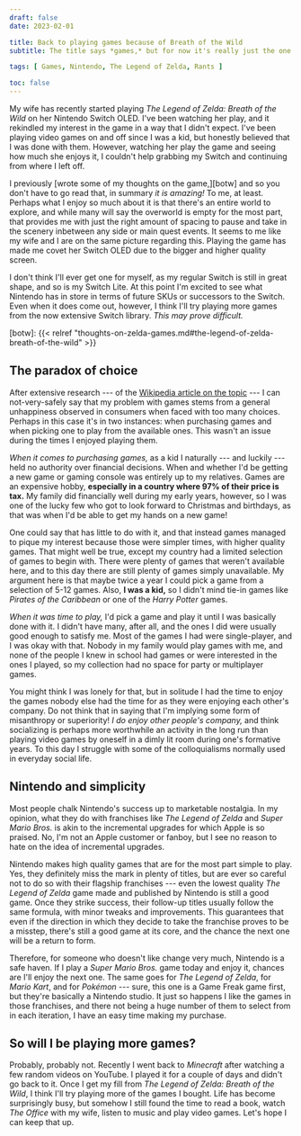 ```yaml
---
draft: false
date: 2023-02-01

title: Back to playing games because of Breath of the Wild
subtitle: The title says *games,* but for now it's really just the one!

tags: [ Games, Nintendo, The Legend of Zelda, Rants ]

toc: false
---
```


My wife has recently started playing _The Legend of Zelda: Breath of the Wild_
on her Nintendo Switch OLED. I've been watching her play, and it rekindled my
interest in the game in a way that I didn't expect. I've been playing video
games on and off since I was a kid, but honestly believed that I was done with
them. However, watching her play the game and seeing how much she enjoys it, I
couldn't help grabbing my Switch and continuing from where I left off.

I previously [wrote some of my thoughts on the game,][botw] and so you don't
have to go read that, in summary _it is amazing!_ To me, at least. Perhaps what
I enjoy so much about it is that there's an entire world to explore, and while
many will say the overworld is empty for the most part, that provides me with
just the right amount of spacing to pause and take in the scenery inbetween any
side or main quest events. It seems to me like my wife and I are on the same
picture regarding this. Playing the game has made me covet her Switch OLED due
to the bigger and higher quality screen.

I don't think I'll ever get one for myself, as my regular Switch is still in
great shape, and so is my Switch Lite. At this point I'm excited to see what
Nintendo has in store in terms of future SKUs or successors to the Switch. Even
when it does come out, however, I think I'll try playing more games from the
now extensive Switch library. _This may prove difficult._

[botw]: {{< relref "thoughts-on-zelda-games.md#the-legend-of-zelda-breath-of-the-wild" >}}

## The paradox of choice

After extensive research --- of the [Wikipedia article on the topic][wiki-poc]
--- I can not-very-safely say that my problem with games stems from a general
unhappiness observed in consumers when faced with too many choices. Perhaps in
this case it's in two instances: when purchasing games and when picking one to
play from the available ones. This wasn't an issue during the times I enjoyed
playing them.

_When it comes to purchasing games,_ as a kid I naturally --- and luckily ---
held no authority over financial decisions. When and whether I'd be getting a
new game or gaming console was entirely up to my relatives. Games are an
expensive hobby, **especially in a country where 97% of their price is tax.**
My family did financially well during my early years, however, so I was one of
the lucky few who got to look forward to Christmas and birthdays, as that was
when I'd be able to get my hands on a new game!

One could say that has little to do with it, and that instead games managed to
pique my interest because those were simpler times, with higher quality games.
That might well be true, except my country had a limited selection of games to
begin with. There were plenty of games that weren't available here, and to this
day there are still plenty of games simply unavailable. My argument here is
that maybe twice a year I could pick a game from a selection of 5-12 games.
Also, **I was a kid,** so I didn't mind tie-in games like _Pirates of the
Caribbean_ or one of the _Harry Potter_ games.

_When it was time to play,_ I'd pick a game and play it until I was basically
done with it. I didn't have many, after all, and the ones I did were usually
good enough to satisfy me. Most of the games I had were single-player, and I
was okay with that. Nobody in my family would play games with me, and none of
the people I knew in school had games or were interested in the ones I played,
so my collection had no space for party or multiplayer games.

You might think I was lonely for that, but in solitude I had the time to enjoy
the games nobody else had the time for as they were enjoying each other's
company. Do not think that in saying that I'm implying some form of misanthropy
or superiority! _I do enjoy other people's company,_ and think socializing is
perhaps more worthwhile an activity in the long run than playing video games by
oneself in a dimly lit room during one's formative years. To this day I
struggle with some of the colloquialisms normally used in everyday social life.

[wiki-poc]: https://en.wikipedia.org/wiki/The_Paradox_of_Choice

## Nintendo and simplicity

Most people chalk Nintendo's success up to marketable nostalgia. In my opinion,
what they do with franchises like _The Legend of Zelda_ and _Super Mario Bros._
is akin to the incremental upgrades for which Apple is so praised. No, I'm not
an Apple customer or fanboy, but I see no reason to hate on the idea of
incremental upgrades.

Nintendo makes high quality games that are for the most part simple to play.
Yes, they definitely miss the mark in plenty of titles, but are ever so careful
not to do so with their flagship franchises --- even the lowest quality _The
Legend of Zelda_ game made and published by Nintendo is still a good game. Once
they strike success, their follow-up titles usually follow the same formula,
with minor tweaks and improvements. This guarantees that even if the direction
in which they decide to take the franchise proves to be a misstep, there's
still a good game at its core, and the chance the next one will be a return to
form.

Therefore, for someone who doesn't like change very much, Nintendo is a safe
haven. If I play a _Super Mario Bros._ game today and enjoy it, chances are
I'll enjoy the next one. The same goes for _The Legend of Zelda_, for _Mario
Kart_, and for _Pokémon_ --- sure, this one is a Game Freak game first, but
they're basically a Nintendo studio. It just so happens I like the games in
those franchises, and there not being a huge number of them to select from in
each iteration, I have an easy time making my purchase.

## So will I be playing more games?

Probably, probably not. Recently I went back to _Minecraft_ after watching a
few random videos on YouTube. I played it for a couple of days and didn't go
back to it. Once I get my fill from _The Legend of Zelda: Breath of the Wild_,
I think I'll try playing more of the games I bought. Life has become
surprisingly busy, but somehow I still found the time to read a book, watch
_The Office_ with my wife, listen to music and play video games. Let's hope I
can keep that up.
